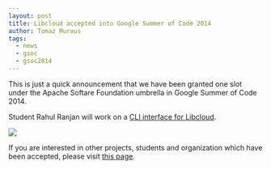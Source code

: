 ```yaml
---
layout: post
title: Libcloud accepted into Google Summer of Code 2014
author: Tomaz Muraus
tags:
  - news
  - gsoc
  - gsoc2014
---
```


This is just a quick announcement that we have been granted one slot under
the Apache Softare Foundation umbrella in Google Summer of Code 2014.

Student Rahul Ranjan will work on a [CLI interface for Libcloud][3].

<div class="imginline">
  <a href="/gsoc-2014.html">
  <img src="/images/gsoc/gsoc2014_2.jpg" class="img-responsive inline" />
  </a>
</div>

If you are interested in other projects, students and organization which
have been accepted, please visit [this page][1].

[1]: https://www.google-melange.com/gsoc/projects/list/google/gsoc2014
[2]: http://google-opensource.blogspot.com/2014/04/students-announced-for-google-summer-of.html
[3]: https://www.google-melange.com/gsoc/project/details/google/gsoc2014/rahulrrixe/5649050225344512

